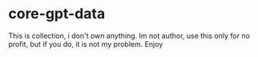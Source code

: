 # core-gpt-data
This is collection, i don't own anything. 
Im not author, use this only for no profit, but if you do, it is not my problem.
Enjoy
